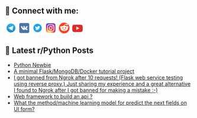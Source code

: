 ## 🔎 Connect with me:
[<img src="https://github.com/bullbesh/bullbesh/blob/main/images/Telegram.png" width="32" height="32" />](https://t.me/bullbesh)
[<img src="https://github.com/bullbesh/bullbesh/blob/main/images/VK.png" width="32" height="32" />](https://vk.com/bullbesh)
[<img src="https://github.com/bullbesh/bullbesh/blob/main/images/Twitter.png" width="32" height="32" />](https://twitter.com/bullbesh1)
[<img src="https://github.com/bullbesh/bullbesh/blob/main/images/Instagram.png" width="32" height="32" />](https://www.instagram.com/bullbesh)
[<img src="https://github.com/bullbesh/bullbesh/blob/main/images/Reddit.png" width="32" height="32" />](https://www.reddit.com/user/bullbesh)
[<img src="https://github.com/bullbesh/bullbesh/blob/main/images/YouTube.png" width="32" height="32" />](https://www.youtube.com/channel/UCtfjRs6uzgq5mfm8S06WTcg)

## 📕 Latest r/Python Posts
<!-- BLOG-POST-LIST:START -->
- [Python Newbie](https://www.reddit.com/r/Python/comments/16e265m/python_newbie/)
- [A minimal Flask/MongoDB/Docker tutorial project](https://www.reddit.com/r/Python/comments/16e25cy/a_minimal_flaskmongodbdocker_tutorial_project/)
- [I got banned from Ngrok after 10 requests! &lpar;Flask web service testing using reverse proxy.&rpar; Just sharing my experience and a great alternative I found to Ngrok after I got banned for making a mistake :-&rpar;](https://www.reddit.com/r/Python/comments/16e1ma5/i_got_banned_from_ngrok_after_10_requests_flask/)
- [Web framework to build an api ?](https://www.reddit.com/r/Python/comments/16e1kmc/web_framework_to_build_an_api/)
- [What the method/machine learning model for predict the next fields on UI form?](https://www.reddit.com/r/Python/comments/16dyro2/what_the_methodmachine_learning_model_for_predict/)
<!-- BLOG-POST-LIST:END -->
